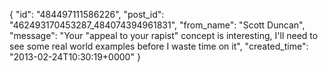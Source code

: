  {
   "id": "484497111586226",
   "post_id": "462493170453287_484074394961831",
   "from_name": "Scott Duncan",
   "message": "Your \"appeal to your rapist\" concept is interesting, I'll need to see some real world examples before I waste time on it",
   "created_time": "2013-02-24T10:30:19+0000"
 }
